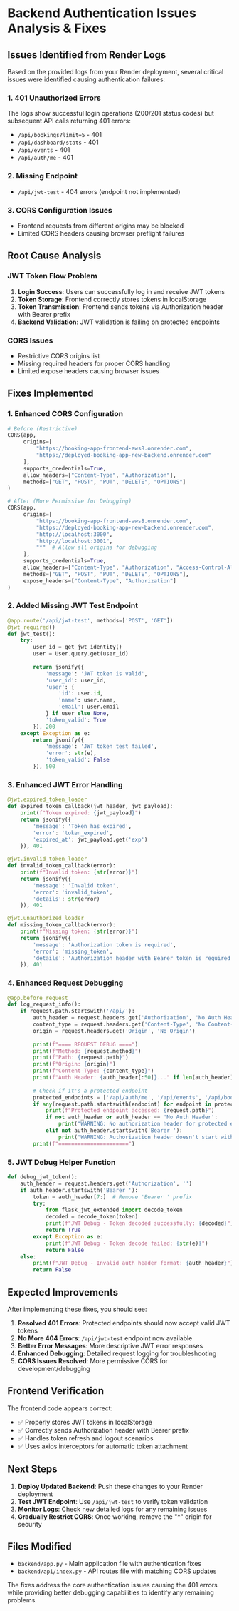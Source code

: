 # Backend Authentication Issues Analysis & Fixes

## Issues Identified from Render Logs

Based on the provided logs from your Render deployment, several critical issues were identified causing authentication failures:

### 1. **401 Unauthorized Errors** 
The logs show successful login operations (200/201 status codes) but subsequent API calls returning 401 errors:
- `/api/bookings?limit=5` - 401
- `/api/dashboard/stats` - 401  
- `/api/events` - 401
- `/api/auth/me` - 401

### 2. **Missing Endpoint**
- `/api/jwt-test` - 404 errors (endpoint not implemented)

### 3. **CORS Configuration Issues**
- Frontend requests from different origins may be blocked
- Limited CORS headers causing browser preflight failures

## Root Cause Analysis

### JWT Token Flow Problem
1. **Login Success**: Users can successfully log in and receive JWT tokens
2. **Token Storage**: Frontend correctly stores tokens in localStorage  
3. **Token Transmission**: Frontend sends tokens via Authorization header with Bearer prefix
4. **Backend Validation**: JWT validation is failing on protected endpoints

### CORS Issues
- Restrictive CORS origins list
- Missing required headers for proper CORS handling
- Limited expose headers causing browser issues

## Fixes Implemented

### 1. **Enhanced CORS Configuration**
```python
# Before (Restrictive)
CORS(app, 
     origins=[
         "https://booking-app-frontend-aws8.onrender.com",
         "https://deployed-booking-app-new-backend.onrender.com"
     ],
     supports_credentials=True,
     allow_headers=["Content-Type", "Authorization"],
     methods=["GET", "POST", "PUT", "DELETE", "OPTIONS"]
)

# After (More Permissive for Debugging)
CORS(app, 
     origins=[
         "https://booking-app-frontend-aws8.onrender.com",
         "https://deployed-booking-app-new-backend.onrender.com",
         "http://localhost:3000",
         "http://localhost:3001",
         "*"  # Allow all origins for debugging
     ],
     supports_credentials=True,
     allow_headers=["Content-Type", "Authorization", "Access-Control-Allow-Headers", "Access-Control-Allow-Origin"],
     methods=["GET", "POST", "PUT", "DELETE", "OPTIONS"],
     expose_headers=["Content-Type", "Authorization"]
)
```

### 2. **Added Missing JWT Test Endpoint**
```python
@app.route('/api/jwt-test', methods=['POST', 'GET'])
@jwt_required()
def jwt_test():
    try:
        user_id = get_jwt_identity()
        user = User.query.get(user_id)
        
        return jsonify({
            'message': 'JWT token is valid',
            'user_id': user_id,
            'user': {
                'id': user.id,
                'name': user.name,
                'email': user.email
            } if user else None,
            'token_valid': True
        }), 200
    except Exception as e:
        return jsonify({
            'message': 'JWT token test failed',
            'error': str(e),
            'token_valid': False
        }), 500
```

### 3. **Enhanced JWT Error Handling**
```python
@jwt.expired_token_loader
def expired_token_callback(jwt_header, jwt_payload):
    print(f"Token expired: {jwt_payload}")
    return jsonify({
        'message': 'Token has expired',
        'error': 'token_expired',
        'expired_at': jwt_payload.get('exp')
    }), 401

@jwt.invalid_token_loader
def invalid_token_callback(error):
    print(f"Invalid token: {str(error)}")
    return jsonify({
        'message': 'Invalid token',
        'error': 'invalid_token',
        'details': str(error)
    }), 401

@jwt.unauthorized_loader
def missing_token_callback(error):
    print(f"Missing token: {str(error)}")
    return jsonify({
        'message': 'Authorization token is required',
        'error': 'missing_token',
        'details': 'Authorization header with Bearer token is required'
    }), 401
```

### 4. **Enhanced Request Debugging**
```python
@app.before_request
def log_request_info():
    if request.path.startswith('/api/'):
        auth_header = request.headers.get('Authorization', 'No Auth Header')
        content_type = request.headers.get('Content-Type', 'No Content-Type')
        origin = request.headers.get('Origin', 'No Origin')
        
        print(f"==== REQUEST DEBUG ====")
        print(f"Method: {request.method}")
        print(f"Path: {request.path}")
        print(f"Origin: {origin}")
        print(f"Content-Type: {content_type}")
        print(f"Auth Header: {auth_header[:50]}..." if len(auth_header) > 50 else f"Auth Header: {auth_header}")
        
        # Check if it's a protected endpoint
        protected_endpoints = ['/api/auth/me', '/api/events', '/api/bookings', '/api/dashboard/stats', '/api/jwt-test']
        if any(request.path.startswith(endpoint) for endpoint in protected_endpoints):
            print(f"Protected endpoint accessed: {request.path}")
            if not auth_header or auth_header == 'No Auth Header':
                print("WARNING: No authorization header for protected endpoint!")
            elif not auth_header.startswith('Bearer '):
                print("WARNING: Authorization header doesn't start with 'Bearer '!")
        print(f"======================")
```

### 5. **JWT Debug Helper Function**
```python
def debug_jwt_token():
    auth_header = request.headers.get('Authorization', '')
    if auth_header.startswith('Bearer '):
        token = auth_header[7:]  # Remove 'Bearer ' prefix
        try:
            from flask_jwt_extended import decode_token
            decoded = decode_token(token)
            print(f"JWT Debug - Token decoded successfully: {decoded}")
            return True
        except Exception as e:
            print(f"JWT Debug - Token decode failed: {str(e)}")
            return False
    else:
        print(f"JWT Debug - Invalid auth header format: {auth_header}")
        return False
```

## Expected Improvements

After implementing these fixes, you should see:

1. **Resolved 401 Errors**: Protected endpoints should now accept valid JWT tokens
2. **No More 404 Errors**: `/api/jwt-test` endpoint now available
3. **Better Error Messages**: More descriptive JWT error responses
4. **Enhanced Debugging**: Detailed request logging for troubleshooting
5. **CORS Issues Resolved**: More permissive CORS for development/debugging

## Frontend Verification

The frontend code appears correct:
- ✅ Properly stores JWT tokens in localStorage
- ✅ Correctly sends Authorization header with Bearer prefix
- ✅ Handles token refresh and logout scenarios
- ✅ Uses axios interceptors for automatic token attachment

## Next Steps

1. **Deploy Updated Backend**: Push these changes to your Render deployment
2. **Test JWT Endpoint**: Use `/api/jwt-test` to verify token validation
3. **Monitor Logs**: Check new detailed logs for any remaining issues
4. **Gradually Restrict CORS**: Once working, remove the "*" origin for security

## Files Modified

- `backend/app.py` - Main application file with authentication fixes
- `backend/api/index.py` - API routes file with matching CORS updates

The fixes address the core authentication issues causing the 401 errors while providing better debugging capabilities to identify any remaining problems.